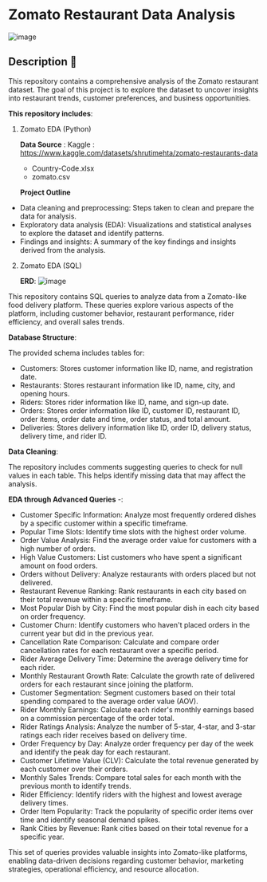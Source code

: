 # Zomato Restaurant Data Analysis



![image](https://github.com/user-attachments/assets/88febbf9-5880-418a-9a7e-70e3338edc6e)


## Description :pizza:
This repository contains a comprehensive analysis of the Zomato restaurant dataset. The goal of this project is to explore the dataset to uncover insights into restaurant trends, customer preferences, and business opportunities.

<b>This repository includes</b>:

1. Zomato EDA (Python)
   
   **Data Source** : Kaggle : https://www.kaggle.com/datasets/shrutimehta/zomato-restaurants-data
   * Country-Code.xlsx 
   * zomato.csv
     
   **Project Outline**
* Data cleaning and preprocessing: Steps taken to clean and prepare the data for analysis.
* Exploratory data analysis (EDA): Visualizations and statistical analyses to explore the dataset and identify patterns.
* Findings and insights: A summary of the key findings and insights derived from the analysis.

2. Zomato EDA (SQL)
   
   **ERD**:
![image](https://github.com/user-attachments/assets/567137e8-29d3-4340-9bce-e5b8e9dace0f)

This repository contains SQL queries to analyze data from a Zomato-like food delivery platform. These queries explore various aspects of the platform, including customer behavior, restaurant performance, rider efficiency, and overall sales trends.

**Database Structure**:

The provided schema includes tables for:

* Customers: Stores customer information like ID, name, and registration date.
* Restaurants: Stores restaurant information like ID, name, city, and opening hours.
* Riders: Stores rider information like ID, name, and sign-up date.
* Orders: Stores order information like ID, customer ID, restaurant ID, order items, order date and time, order status, and total amount.
* Deliveries: Stores delivery information like ID, order ID, delivery status, delivery time, and rider ID.

**Data Cleaning**:

The repository includes comments suggesting queries to check for null values in each table. This helps identify missing data that may affect the analysis.



**EDA through Advanced Queries** -:


* Customer Specific Information: Analyze most frequently ordered dishes by a specific customer within a specific timeframe.
* Popular Time Slots: Identify time slots with the highest order volume.
* Order Value Analysis: Find the average order value for customers with a high number of orders.
* High Value Customers: List customers who have spent a significant amount on food orders.
* Orders without Delivery: Analyze restaurants with orders placed but not delivered.
* Restaurant Revenue Ranking: Rank restaurants in each city based on their total revenue within a specific timeframe.
* Most Popular Dish by City: Find the most popular dish in each city based on order frequency.
* Customer Churn: Identify customers who haven't placed orders in the current year but did in the previous year.
* Cancellation Rate Comparison: Calculate and compare order cancellation rates for each restaurant over a specific period.
* Rider Average Delivery Time: Determine the average delivery time for each rider.
* Monthly Restaurant Growth Rate: Calculate the growth rate of delivered orders for each restaurant since joining the platform.
* Customer Segmentation: Segment customers based on their total spending compared to the average order value (AOV).
* Rider Monthly Earnings: Calculate each rider's monthly earnings based on a commission percentage of the order total.
* Rider Ratings Analysis: Analyze the number of 5-star, 4-star, and 3-star ratings each rider receives based on delivery time.
* Order Frequency by Day: Analyze order frequency per day of the week and identify the peak day for each restaurant.
* Customer Lifetime Value (CLV): Calculate the total revenue generated by each customer over their orders.
* Monthly Sales Trends: Compare total sales for each month with the previous month to identify trends.
* Rider Efficiency: Identify riders with the highest and lowest average delivery times.
* Order Item Popularity: Track the popularity of specific order items over time and identify seasonal demand spikes.
* Rank Cities by Revenue: Rank cities based on their total revenue for a specific year.

This set of queries provides valuable insights into Zomato-like platforms, enabling data-driven decisions regarding customer behavior, marketing strategies, operational efficiency, and resource allocation.


